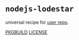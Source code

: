 # `nodejs-lodestar`

universal recipe for [user repo](../themartiancompany/ur).

[PKGBUILD](PKGBUILD)
[LICENSE](COPYING)
